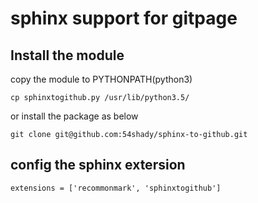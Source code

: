 # sphinx support for gitpage

## Install the module

copy the module to PYTHONPATH(python3)

	cp sphinxtogithub.py /usr/lib/python3.5/

or install the package as below

	git clone git@github.com:54shady/sphinx-to-github.git

## config the sphinx extersion

	extensions = ['recommonmark', 'sphinxtogithub']
